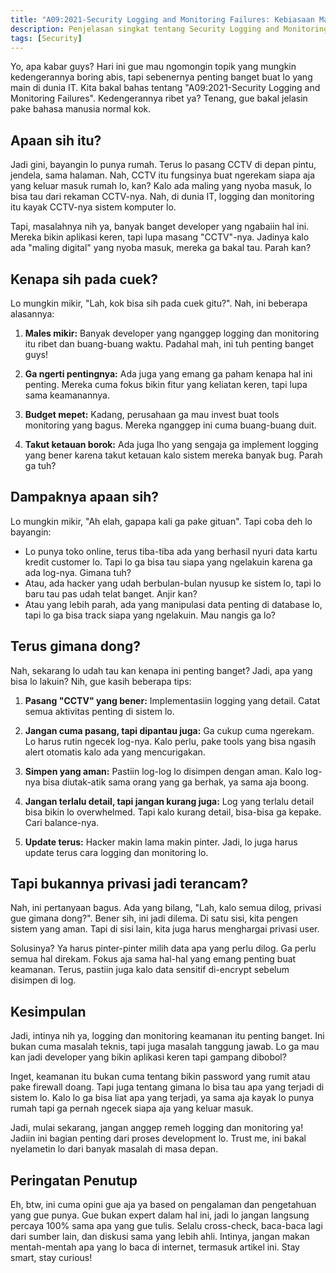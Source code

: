```yaml
---
title: "A09:2021-Security Logging and Monitoring Failures: Kebiasaan Males Logging dan Monitoring Keamanan"
description: Penjelasan singkat tentang Security Logging and Monitoring Failures.
tags: [Security]
---
```

Yo, apa kabar guys? Hari ini gue mau ngomongin topik yang mungkin kedengerannya boring abis, tapi sebenernya penting banget buat lo yang main di dunia IT. Kita bakal bahas tentang "A09:2021-Security Logging and Monitoring Failures". Kedengerannya ribet ya? Tenang, gue bakal jelasin pake bahasa manusia normal kok.

## Apaan sih itu?

Jadi gini, bayangin lo punya rumah. Terus lo pasang CCTV di depan pintu, jendela, sama halaman. Nah, CCTV itu fungsinya buat ngerekam siapa aja yang keluar masuk rumah lo, kan? Kalo ada maling yang nyoba masuk, lo bisa tau dari rekaman CCTV-nya. Nah, di dunia IT, logging dan monitoring itu kayak CCTV-nya sistem komputer lo.

Tapi, masalahnya nih ya, banyak banget developer yang ngabaiin hal ini. Mereka bikin aplikasi keren, tapi lupa masang "CCTV"-nya. Jadinya kalo ada "maling digital" yang nyoba masuk, mereka ga bakal tau. Parah kan?

## Kenapa sih pada cuek?

Lo mungkin mikir, "Lah, kok bisa sih pada cuek gitu?". Nah, ini beberapa alasannya:

1. **Males mikir:** Banyak developer yang nganggep logging dan monitoring itu ribet dan buang-buang waktu. Padahal mah, ini tuh penting banget guys!

2. **Ga ngerti pentingnya:** Ada juga yang emang ga paham kenapa hal ini penting. Mereka cuma fokus bikin fitur yang keliatan keren, tapi lupa sama keamanannya.

3. **Budget mepet:** Kadang, perusahaan ga mau invest buat tools monitoring yang bagus. Mereka nganggep ini cuma buang-buang duit.

4. **Takut ketauan borok:** Ada juga lho yang sengaja ga implement logging yang bener karena takut ketauan kalo sistem mereka banyak bug. Parah ga tuh?

## Dampaknya apaan sih?

Lo mungkin mikir, "Ah elah, gapapa kali ga pake gituan". Tapi coba deh lo bayangin:

- Lo punya toko online, terus tiba-tiba ada yang berhasil nyuri data kartu kredit customer lo. Tapi lo ga bisa tau siapa yang ngelakuin karena ga ada log-nya. Gimana tuh?
- Atau, ada hacker yang udah berbulan-bulan nyusup ke sistem lo, tapi lo baru tau pas udah telat banget. Anjir kan?
- Atau yang lebih parah, ada yang manipulasi data penting di database lo, tapi lo ga bisa track siapa yang ngelakuin. Mau nangis ga lo?

## Terus gimana dong?

Nah, sekarang lo udah tau kan kenapa ini penting banget? Jadi, apa yang bisa lo lakuin? Nih, gue kasih beberapa tips:

1. **Pasang "CCTV" yang bener:** Implementasiin logging yang detail. Catat semua aktivitas penting di sistem lo.

2. **Jangan cuma pasang, tapi dipantau juga:** Ga cukup cuma ngerekam. Lo harus rutin ngecek log-nya. Kalo perlu, pake tools yang bisa ngasih alert otomatis kalo ada yang mencurigakan.

3. **Simpen yang aman:** Pastiin log-log lo disimpen dengan aman. Kalo log-nya bisa diutak-atik sama orang yang ga berhak, ya sama aja boong.

4. **Jangan terlalu detail, tapi jangan kurang juga:** Log yang terlalu detail bisa bikin lo overwhelmed. Tapi kalo kurang detail, bisa-bisa ga kepake. Cari balance-nya.

5. **Update terus:** Hacker makin lama makin pinter. Jadi, lo juga harus update terus cara logging dan monitoring lo.

## Tapi bukannya privasi jadi terancam?

Nah, ini pertanyaan bagus. Ada yang bilang, "Lah, kalo semua dilog, privasi gue gimana dong?". Bener sih, ini jadi dilema. Di satu sisi, kita pengen sistem yang aman. Tapi di sisi lain, kita juga harus menghargai privasi user.

Solusinya? Ya harus pinter-pinter milih data apa yang perlu dilog. Ga perlu semua hal direkam. Fokus aja sama hal-hal yang emang penting buat keamanan. Terus, pastiin juga kalo data sensitif di-encrypt sebelum disimpen di log.

## Kesimpulan

Jadi, intinya nih ya, logging dan monitoring keamanan itu penting banget. Ini bukan cuma masalah teknis, tapi juga masalah tanggung jawab. Lo ga mau kan jadi developer yang bikin aplikasi keren tapi gampang dibobol?

Inget, keamanan itu bukan cuma tentang bikin password yang rumit atau pake firewall doang. Tapi juga tentang gimana lo bisa tau apa yang terjadi di sistem lo. Kalo lo ga bisa liat apa yang terjadi, ya sama aja kayak lo punya rumah tapi ga pernah ngecek siapa aja yang keluar masuk.

Jadi, mulai sekarang, jangan anggep remeh logging dan monitoring ya! Jadiin ini bagian penting dari proses development lo. Trust me, ini bakal nyelametin lo dari banyak masalah di masa depan.

## Peringatan Penutup

Eh, btw, ini cuma opini gue aja ya based on pengalaman dan pengetahuan yang gue punya. Gue bukan expert dalam hal ini, jadi lo jangan langsung percaya 100% sama apa yang gue tulis. Selalu cross-check, baca-baca lagi dari sumber lain, dan diskusi sama yang lebih ahli. Intinya, jangan makan mentah-mentah apa yang lo baca di internet, termasuk artikel ini. Stay smart, stay curious!